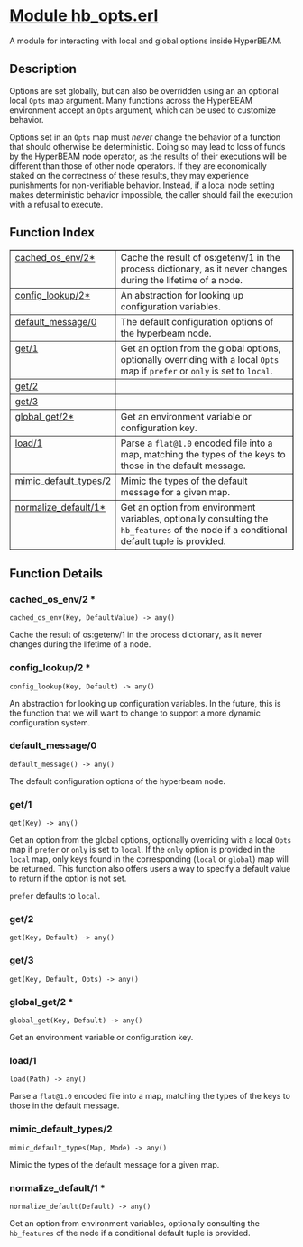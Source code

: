 # [Module hb_opts.erl](https://github.com/permaweb/HyperBEAM/blob/main/src/hb_opts.erl)




A module for interacting with local and global options inside
HyperBEAM.

<a name="description"></a>

## Description ##

Options are set globally, but can also be overridden using an
an optional local `Opts` map argument. Many functions across the HyperBEAM
environment accept an `Opts` argument, which can be used to customize
behavior.

Options set in an `Opts` map must _never_ change the behavior of a function
that should otherwise be deterministic. Doing so may lead to loss of funds
by the HyperBEAM node operator, as the results of their executions will be
different than those of other node operators. If they are economically
staked on the correctness of these results, they may experience punishments
for non-verifiable behavior. Instead, if a local node setting makes
deterministic behavior impossible, the caller should fail the execution
with a refusal to execute.<a name="index"></a>

## Function Index ##


<table width="100%" border="1" cellspacing="0" cellpadding="2" summary="function index"><tr><td valign="top"><a href="#cached_os_env-2">cached_os_env/2*</a></td><td>Cache the result of os:getenv/1 in the process dictionary, as it never
changes during the lifetime of a node.</td></tr><tr><td valign="top"><a href="#config_lookup-2">config_lookup/2*</a></td><td>An abstraction for looking up configuration variables.</td></tr><tr><td valign="top"><a href="#default_message-0">default_message/0</a></td><td>The default configuration options of the hyperbeam node.</td></tr><tr><td valign="top"><a href="#get-1">get/1</a></td><td>Get an option from the global options, optionally overriding with a
local <code>Opts</code> map if <code>prefer</code> or <code>only</code> is set to <code>local</code>.</td></tr><tr><td valign="top"><a href="#get-2">get/2</a></td><td></td></tr><tr><td valign="top"><a href="#get-3">get/3</a></td><td></td></tr><tr><td valign="top"><a href="#global_get-2">global_get/2*</a></td><td>Get an environment variable or configuration key.</td></tr><tr><td valign="top"><a href="#load-1">load/1</a></td><td>Parse a <code>flat@1.0</code> encoded file into a map, matching the types of the
keys to those in the default message.</td></tr><tr><td valign="top"><a href="#mimic_default_types-2">mimic_default_types/2</a></td><td>Mimic the types of the default message for a given map.</td></tr><tr><td valign="top"><a href="#normalize_default-1">normalize_default/1*</a></td><td>Get an option from environment variables, optionally consulting the
<code>hb_features</code> of the node if a conditional default tuple is provided.</td></tr></table>


<a name="functions"></a>

## Function Details ##

<a name="cached_os_env-2"></a>

### cached_os_env/2 * ###

`cached_os_env(Key, DefaultValue) -> any()`

Cache the result of os:getenv/1 in the process dictionary, as it never
changes during the lifetime of a node.

<a name="config_lookup-2"></a>

### config_lookup/2 * ###

`config_lookup(Key, Default) -> any()`

An abstraction for looking up configuration variables. In the future,
this is the function that we will want to change to support a more dynamic
configuration system.

<a name="default_message-0"></a>

### default_message/0 ###

`default_message() -> any()`

The default configuration options of the hyperbeam node.

<a name="get-1"></a>

### get/1 ###

`get(Key) -> any()`

Get an option from the global options, optionally overriding with a
local `Opts` map if `prefer` or `only` is set to `local`. If the `only`
option is provided in the `local` map, only keys found in the corresponding
(`local` or `global`) map will be returned. This function also offers users
a way to specify a default value to return if the option is not set.

`prefer` defaults to `local`.

<a name="get-2"></a>

### get/2 ###

`get(Key, Default) -> any()`

<a name="get-3"></a>

### get/3 ###

`get(Key, Default, Opts) -> any()`

<a name="global_get-2"></a>

### global_get/2 * ###

`global_get(Key, Default) -> any()`

Get an environment variable or configuration key.

<a name="load-1"></a>

### load/1 ###

`load(Path) -> any()`

Parse a `flat@1.0` encoded file into a map, matching the types of the
keys to those in the default message.

<a name="mimic_default_types-2"></a>

### mimic_default_types/2 ###

`mimic_default_types(Map, Mode) -> any()`

Mimic the types of the default message for a given map.

<a name="normalize_default-1"></a>

### normalize_default/1 * ###

`normalize_default(Default) -> any()`

Get an option from environment variables, optionally consulting the
`hb_features` of the node if a conditional default tuple is provided.

